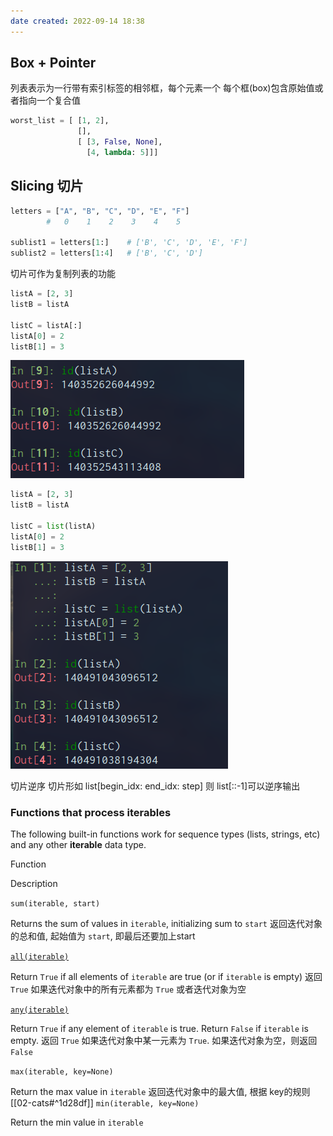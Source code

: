 ```yaml
---
date created: 2022-09-14 18:38
---
```


## Box + Pointer

列表表示为一行带有索引标签的相邻框，每个元素一个
每个框(box)包含原始值或者指向一个复合值

```python
worst_list = [ [1, 2],
               [],
               [ [3, False, None],
                 [4, lambda: 5]]]
```

## Slicing 切片

```python
letters = ["A", "B", "C", "D", "E", "F"]
        #   0    1    2    3    4    5

sublist1 = letters[1:]    # ['B', 'C', 'D', 'E', 'F']
sublist2 = letters[1:4]   # ['B', 'C', 'D']
```

切片可作为复制列表的功能

```python
listA = [2, 3]
listB = listA

listC = listA[:]
listA[0] = 2
listB[1] = 3
```

![](./attachments/Pasted%20image%2020220914182618.png)

```python
listA = [2, 3]
listB = listA

listC = list(listA)
listA[0] = 2
listB[1] = 3
```

![](./attachments/Pasted%20image%2020220914182847.png)

切片逆序
切片形如 list[begin_idx: end_idx: step] 则 list[::-1]可以逆序输出

### Functions that process iterables

The following built-in functions work for sequence types (lists, strings, etc) and any other **iterable** data type.

Function

Description

`sum(iterable, start)`

Returns the sum of values in `iterable`, initializing sum to `start`
返回迭代对象的总和值, 起始值为 `start`, 即最后还要加上start

[`all(iterable)`](https://docs.python.org/3/library/functions.html#all)

Return `True` if all elements of `iterable` are true (or if `iterable` is empty)
返回 `True` 如果迭代对象中的所有元素都为 `True` 或者迭代对象为空

[`any(iterable)`](https://docs.python.org/3/library/functions.html#any)

Return `True` if any element of `iterable` is true. Return `False` if `iterable` is empty.
返回 `True` 如果迭代对象中某一元素为 `True`. 如果迭代对象为空，则返回 `False`

`max(iterable, key=None)`

Return the max value in `iterable`
返回迭代对象中的最大值, 根据 key的规则 [[02-cats#^1d28df]]
`min(iterable, key=None)`

Return the min value in `iterable`
